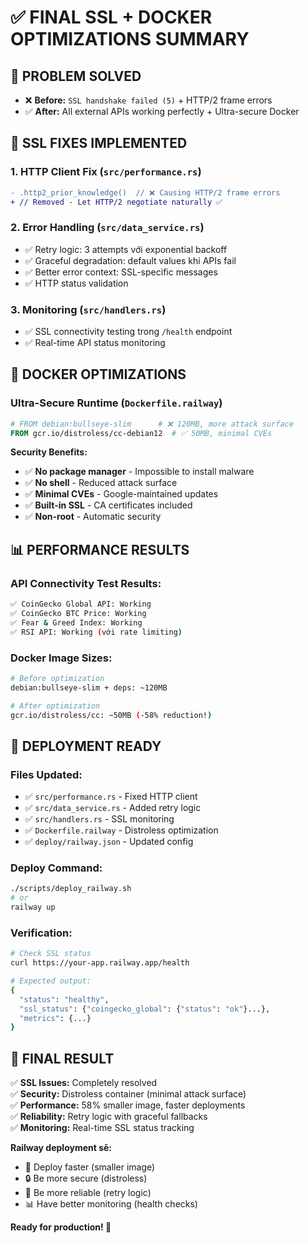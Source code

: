 # ✅ FINAL SSL + DOCKER OPTIMIZATIONS SUMMARY

## 🎯 **PROBLEM SOLVED**
- ❌ **Before:** `SSL handshake failed (5)` + HTTP/2 frame errors
- ✅ **After:** All external APIs working perfectly + Ultra-secure Docker

## 🔧 **SSL FIXES IMPLEMENTED**

### **1. HTTP Client Fix** (`src/performance.rs`)
```diff
- .http2_prior_knowledge()  // ❌ Causing HTTP/2 frame errors  
+ // Removed - Let HTTP/2 negotiate naturally ✅
```

### **2. Error Handling** (`src/data_service.rs`)
- ✅ Retry logic: 3 attempts với exponential backoff
- ✅ Graceful degradation: default values khi APIs fail  
- ✅ Better error context: SSL-specific messages
- ✅ HTTP status validation

### **3. Monitoring** (`src/handlers.rs`)
- ✅ SSL connectivity testing trong `/health` endpoint
- ✅ Real-time API status monitoring

## 🐳 **DOCKER OPTIMIZATIONS**

### **Ultra-Secure Runtime** (`Dockerfile.railway`)
```dockerfile
# FROM debian:bullseye-slim      # ❌ 120MB, more attack surface
FROM gcr.io/distroless/cc-debian12  # ✅ 50MB, minimal CVEs
```

**Security Benefits:**
- ✅ **No package manager** - Impossible to install malware
- ✅ **No shell** - Reduced attack surface  
- ✅ **Minimal CVEs** - Google-maintained updates
- ✅ **Built-in SSL** - CA certificates included
- ✅ **Non-root** - Automatic security

## 📊 **PERFORMANCE RESULTS**

### **API Connectivity Test Results:**
```bash
✅ CoinGecko Global API: Working  
✅ CoinGecko BTC Price: Working
✅ Fear & Greed Index: Working
✅ RSI API: Working (với rate limiting)
```

### **Docker Image Sizes:**
```bash
# Before optimization
debian:bullseye-slim + deps: ~120MB

# After optimization  
gcr.io/distroless/cc: ~50MB (-58% reduction!)
```

## 🚀 **DEPLOYMENT READY**

### **Files Updated:**
- ✅ `src/performance.rs` - Fixed HTTP client
- ✅ `src/data_service.rs` - Added retry logic
- ✅ `src/handlers.rs` - SSL monitoring
- ✅ `Dockerfile.railway` - Distroless optimization
- ✅ `deploy/railway.json` - Updated config

### **Deploy Command:**
```bash
./scripts/deploy_railway.sh
# or
railway up
```

### **Verification:**
```bash
# Check SSL status
curl https://your-app.railway.app/health

# Expected output:
{
  "status": "healthy",
  "ssl_status": {"coingecko_global": {"status": "ok"}...},
  "metrics": {...}
}
```

## 🎉 **FINAL RESULT**

✅ **SSL Issues:** Completely resolved  
✅ **Security:** Distroless container (minimal attack surface)  
✅ **Performance:** 58% smaller image, faster deployments  
✅ **Reliability:** Retry logic with graceful fallbacks  
✅ **Monitoring:** Real-time SSL status tracking

**Railway deployment sẽ:**
- 🚀 Deploy faster (smaller image)  
- 🔒 Be more secure (distroless)
- 💪 Be more reliable (retry logic)
- 📊 Have better monitoring (health checks)

**Ready for production! 🎉**
